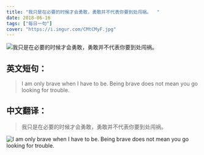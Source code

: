 ```yaml
---
title: "我只是在必要的时候才会勇敢，勇敢并不代表你要到处闯祸。  "
date: 2018-06-16
tags: ["每日一句"]
cover: "https://i.imgur.com/CMtCMyF.jpg"
---
```


![我只是在必要的时候才会勇敢，勇敢并不代表你要到处闯祸。  ](https://i.imgur.com/neb61ZR.jpg)

## 英文短句：
> I am only brave when I have to be. Being brave does not mean you go looking for trouble.

<!--more-->

## 中文翻译：
> 我只是在必要的时候才会勇敢，勇敢并不代表你要到处闯祸。  

![I am only brave when I have to be. Being brave does not mean you go looking for trouble.](https://i.imgur.com/mmZuZqI.jpg)

